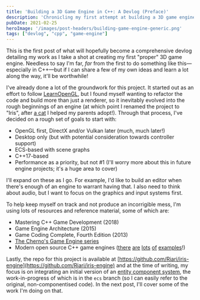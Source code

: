 ```yaml
---
title: 'Building a 3D Game Engine in C++: A Devlog (Preface)'
description: 'Chronicling my first attempt at building a 3D game engine on modern paradigms.'
pubDate: 2021-02-25
heroImage: '/images/post-headers/building-game-engine-generic.png'
tags: ["devlog", "cpp", "game-engine"]
---
```


This is the first post of what will hopefully become a comprehensive devlog detailing my work as I take a shot at creating my first "proper" 3D game engine. Needless to say I'm far, _far_ from the first to do something like this—especially in C++—but if I can share a few of my own ideas and learn a lot along the way, it'll be worthwhile!

I've already done a lot of the groundwork for this project. It started out as an effort to follow [LearnOpenGL](https://learnopengl.com/), but I found myself wanting to refactor the code and build more than just a renderer, so it inevitably evolved into the rough beginnings of an engine (at which point I renamed the project to "Iris", after [a cat](./iris.jpg) I helped my parents adopt!). Through that process, I've decided on a rough set of goals to start with:

* OpenGL first, DirectX and/or Vulkan later (much, much later!)
* Desktop only (but with potential consideration towards controller support)
* ECS-based with scene graphs
* C++17-based
* Performance as a priority, but not #1 (I'll worry more about this in future engine projects; it's a huge area to cover)

I'll expand on these as I go. For example, I'd like to build an editor when there's enough of an engine to warrant having that. I also need to think about audio, but I want to focus on the graphics and input systems first.

To help keep myself on track and not produce an incorrigible mess, I'm using lots of resources and reference material, some of which are:

* Mastering C++ Game Development (2018)
* Game Engine Architecture (2015)
* Game Coding Complete, Fourth Edition (2013)
* [The Cherno's Game Engine series](https://www.youtube.com/watch?v=JxIZbV_XjAs&list=PLlrATfBNZ98dC-V-N3m0Go4deliWHPFwT)
* Modern open source C++ game engines ([there](https://github.com/TheCherno/Hazel) [are](https://github.com/godlikepanos/anki-3d-engine) [lots](https://github.com/amzeratul/halley) [of](https://github.com/nem0/LumixEngine) [examples](https://github.com/urho3d/Urho3D)!)

Lastly, the repo for this project is available at [https://github.com/Riari/iris-engine](https://github.com/Riari/iris-engine) and at the time of writing, my focus is on integrating an initial version of an [entity component system](https://en.wikipedia.org/wiki/Entity_component_system), the work-in-progress of which is in the `ecs` branch (so I can easily refer to the original, non-componentised code). In the next post, I'll cover some of the work I'm doing on that.